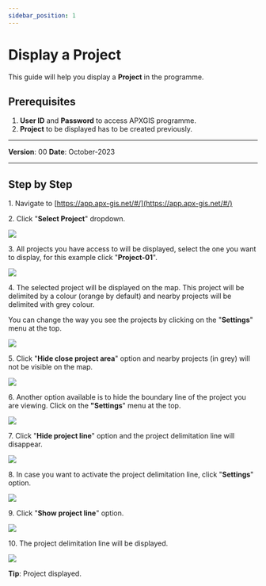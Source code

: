 ```yaml
---
sidebar_position: 1
---
```


# Display a Project

This guide will help you display a **Project** in the programme.

## **Prerequisites**
1.	**User ID** and **Password** to access APXGIS programme.
2.	**Project** to be displayed has to be created previously.


------------

**Version**: 00
**Date**: October-2023

------------
## **Step by Step**


1\. Navigate to [https://app.apx-gis.net/#/](https://app.apx-gis.net/#/)


2\. Click "**Select Project**" dropdown.

![](https://ajeuwbhvhr.cloudimg.io/colony-recorder.s3.amazonaws.com/files/2023-10-27/ee12b486-2b82-4817-a6d7-249da8a24224/ascreenshot.jpeg?tl_px=0,0&br_px=1921,791&force_format=png&width=1120.0&wat=1&wat_opacity=1&wat_gravity=northwest&wat_url=https://colony-recorder.s3.amazonaws.com/images/watermarks/14B8A6_standard.png&wat_pad=442,-8)


3\. All projects you have access to will be displayed, select the one you want to display, for this example click "**Project-01**".

![](https://ajeuwbhvhr.cloudimg.io/colony-recorder.s3.amazonaws.com/files/2023-10-27/77a0f6f9-f26b-4b0c-bb8b-8a5f20f21654/ascreenshot.jpeg?tl_px=0,0&br_px=1921,791&force_format=png&width=1120.0&wat=1&wat_opacity=1&wat_gravity=northwest&wat_url=https://colony-recorder.s3.amazonaws.com/images/watermarks/14B8A6_standard.png&wat_pad=415,56)


4\. The selected project will be displayed on the map. This project will be delimited by a colour (orange by default) and nearby projects will be delimited with grey colour.

You can change the way you see the projects by clicking on the "**Settings**" menu at the top.

![](https://ajeuwbhvhr.cloudimg.io/colony-recorder.s3.amazonaws.com/files/2023-10-27/539b8e7e-cb26-47d6-9ef5-86306fd14add/ascreenshot.jpeg?tl_px=0,0&br_px=1921,791&force_format=png&width=1120.0&wat=1&wat_opacity=1&wat_gravity=northwest&wat_url=https://colony-recorder.s3.amazonaws.com/images/watermarks/14B8A6_standard.png&wat_pad=919,-10)


5\. Click "**Hide close project area**" option and nearby projects (in grey) will not be visible on the map.

![](https://ajeuwbhvhr.cloudimg.io/colony-recorder.s3.amazonaws.com/files/2023-10-27/ca92478c-0f3e-4dd8-aa8f-11590f2c8498/ascreenshot.jpeg?tl_px=0,0&br_px=1921,791&force_format=png&width=1120.0&wat=1&wat_opacity=1&wat_gravity=northwest&wat_url=https://colony-recorder.s3.amazonaws.com/images/watermarks/14B8A6_standard.png&wat_pad=744,116)


6\. Another option available is to hide the boundary line of the project you are viewing. Click on the **"Settings**" menu at the top.

![](https://ajeuwbhvhr.cloudimg.io/colony-recorder.s3.amazonaws.com/files/2023-10-27/05df8286-4c2f-4212-a533-132a1b75407c/ascreenshot.jpeg?tl_px=0,0&br_px=1921,791&force_format=png&width=1120.0&wat=1&wat_opacity=1&wat_gravity=northwest&wat_url=https://colony-recorder.s3.amazonaws.com/images/watermarks/14B8A6_standard.png&wat_pad=925,-3)


7\. Click "**Hide project line**" option and the project delimitation line will disappear.

![](https://ajeuwbhvhr.cloudimg.io/colony-recorder.s3.amazonaws.com/files/2023-10-27/3450e572-6ed7-45e2-bae3-01a6d8645cfb/ascreenshot.jpeg?tl_px=0,0&br_px=1921,791&force_format=png&width=1120.0&wat=1&wat_opacity=1&wat_gravity=northwest&wat_url=https://colony-recorder.s3.amazonaws.com/images/watermarks/14B8A6_standard.png&wat_pad=768,88)


8\. In case you want to activate the project delimitation line, click "**Settings**" option.

![](https://ajeuwbhvhr.cloudimg.io/colony-recorder.s3.amazonaws.com/files/2023-10-27/ab70d33f-69c4-4a2a-a58c-9af89dcbf695/ascreenshot.jpeg?tl_px=0,0&br_px=1921,791&force_format=png&width=1120.0&wat=1&wat_opacity=1&wat_gravity=northwest&wat_url=https://colony-recorder.s3.amazonaws.com/images/watermarks/14B8A6_standard.png&wat_pad=929,-1)


9\. Click "**Show project line**" option.

![](https://ajeuwbhvhr.cloudimg.io/colony-recorder.s3.amazonaws.com/files/2023-10-27/1ce82d08-a899-4644-a2c1-50b4439f3638/ascreenshot.jpeg?tl_px=0,0&br_px=1921,791&force_format=png&width=1120.0&wat=1&wat_opacity=1&wat_gravity=northwest&wat_url=https://colony-recorder.s3.amazonaws.com/images/watermarks/14B8A6_standard.png&wat_pad=779,90)


10\.  The project delimitation line will be displayed.

![](https://ajeuwbhvhr.cloudimg.io/colony-recorder.s3.amazonaws.com/files/2023-10-27/2f2ff649-e1ee-46f0-acd5-84444fed8309/screenshot.jpeg?tl_px=0,0&br_px=1908,786&force_format=png&width=1120.0)


**Tip**: Project displayed.
